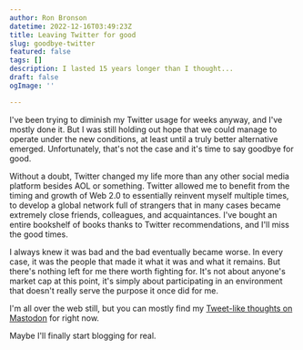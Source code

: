 ```yaml
---
author: Ron Bronson
datetime: 2022-12-16T03:49:23Z
title: Leaving Twitter for good
slug: goodbye-twitter
featured: false
tags: []
description: I lasted 15 years longer than I thought...
draft: false
ogImage: ''

---
```

I've been trying to diminish my Twitter usage for weeks anyway, and I've mostly done it. But I was still holding out hope that we could manage to operate under the new conditions, at least until a truly better alternative emerged. Unfortunately, that's not the case and it's time to say goodbye for good.

Without a doubt, Twitter changed my life more than any other social media platform besides AOL or something. Twitter allowed me to benefit from the timing and growth of Web 2.0 to essentially reinvent myself multiple times, to develop a global network full of strangers that in many cases became extremely close friends, colleagues, and acquaintances. I've bought an entire bookshelf of books thanks to Twitter recommendations, and I'll miss the good times. 

I always knew it was bad and the bad eventually became worse. In every case, it was the people that made it what it was and what it remains. But there's nothing left for me there worth fighting for. It's not about anyone's market cap at this point, it's simply about participating in an environment that doesn't really serve the purpose it once did for me.

I'm all over the web still, but you can mostly find my [Tweet-like thoughts on Mastodon](https://mastodon.social/@ronbronson) for right now. 

Maybe I'll finally start blogging for real. 